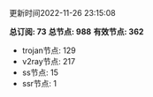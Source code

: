 更新时间2022-11-26 23:15:08

**总订阅: 73**
**总节点: 988**
**有效节点: 362**
- trojan节点: 129
- v2ray节点: 217
- ss节点: 15
- ssr节点: 1
